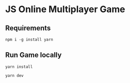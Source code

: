 # JS Online Multiplayer Game

## Requirements

```
npm i -g install yarn

```

## Run Game locally

```
yarn install

yarn dev
```